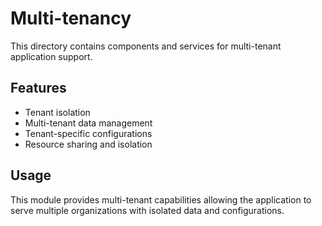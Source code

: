 # Multi-tenancy

This directory contains components and services for multi-tenant application support.

## Features

- Tenant isolation
- Multi-tenant data management
- Tenant-specific configurations
- Resource sharing and isolation

## Usage

This module provides multi-tenant capabilities allowing the application to serve multiple organizations with isolated data and configurations.